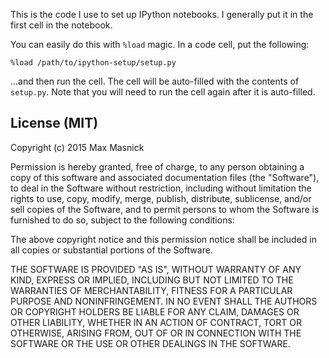 This is the code I use to set up IPython notebooks. I generally put it in the first cell in the notebook.

You can easily do this with `%load` magic. In a code cell, put the following:

    %load /path/to/ipython-setup/setup.py

...and then run the cell. The cell will be auto-filled with the contents of `setup.py`. Note that you will need to run the cell again after it is auto-filled.

## License (MIT)

Copyright (c) 2015 Max Masnick

Permission is hereby granted, free of charge, to any person obtaining a copy
of this software and associated documentation files (the "Software"), to deal
in the Software without restriction, including without limitation the rights
to use, copy, modify, merge, publish, distribute, sublicense, and/or sell
copies of the Software, and to permit persons to whom the Software is
furnished to do so, subject to the following conditions:

The above copyright notice and this permission notice shall be included in
all copies or substantial portions of the Software.

THE SOFTWARE IS PROVIDED "AS IS", WITHOUT WARRANTY OF ANY KIND, EXPRESS OR
IMPLIED, INCLUDING BUT NOT LIMITED TO THE WARRANTIES OF MERCHANTABILITY,
FITNESS FOR A PARTICULAR PURPOSE AND NONINFRINGEMENT. IN NO EVENT SHALL THE
AUTHORS OR COPYRIGHT HOLDERS BE LIABLE FOR ANY CLAIM, DAMAGES OR OTHER
LIABILITY, WHETHER IN AN ACTION OF CONTRACT, TORT OR OTHERWISE, ARISING FROM,
OUT OF OR IN CONNECTION WITH THE SOFTWARE OR THE USE OR OTHER DEALINGS IN
THE SOFTWARE.
